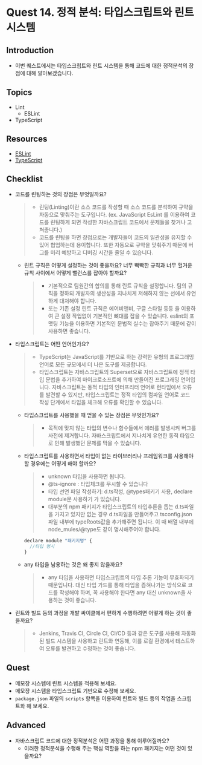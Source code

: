 # Quest 14. 정적 분석: 타입스크립트와 린트 시스템

## Introduction

- 이번 퀘스트에서는 타입스크립트와 린트 시스템을 통해 코드에 대한 정적분석의 장점에 대해 알아보겠습니다.

## Topics

- Lint
  - ESLint
- TypeScript

## Resources

- [ESLint](https://eslint.org/)
- [TypeScript](https://www.typescriptlang.org/)

## Checklist

- 코드를 린팅하는 것의 장점은 무엇일까요?
  > - 린팅(Linting)이란 소스 코드를 작성할 때 소스 코드를 분석하여 규약을 자동으로 맞춰주는 도구입니다. (ex. JavaScript EsLint 를 이용하여 코드를 린팅하게 되면 작성한 자바스크립트 코드에서 문제들을 찾거나 고쳐줍니다.)
  > - 코드를 린팅을 하면 장점으로는 개발자들이 코드의 일관성을 유지할 수 있어 협업하는데 용이합니다. 또한 자동으로 규악을 맞춰주기 때문에 버그를 미리 예방하고 디버깅 시간을 줄일 수 있습니다.
  - 린트 규칙은 어떻게 설정하는 것이 좋을까요? 너무 빡빡한 규칙과 너무 헐거운 규칙 사이에서 어떻게 밸런스를 잡아야 할까요?
    > - 기본적으로 팀원간의 합의를 통해 린트 규칙을 설정합니다. 팀의 규칙을 정하되 개발자의 생산성을 지나치게 저해하지 않는 선에서 유연하게 대처해야 합니다.
    > - 또는 기존 설정 린트 규칙은 에어비앤비, 구글 스타일 등등 을 이용하여 큰 설정 작업없이 기본적인 뼈대를 잡을 수 있습니다. eslint의 포맷팅 기능을 이용하면 기본적인 문법적 실수는 잡아주기 때문에 같이 사용하면 좋습니다.
- 타입스크립트는 어떤 언어인가요?
  > - TypeScript는 JavaScript를 기반으로 하는 강력한 유형의 프로그래밍 언어로 모든 규모에서 더 나은 도구를 제공합니다.
  > - 타입스크립트는 자바스크립트의 Superset으로 자바스크립트에 정적 타입 문법을 추가하여 마이크로소프트에 의해 만들어진 프로그래밍 언어입니다. 자바스크립트는 동적 타입의 인터프리터 언어로 런타임에서 오류를 발견할 수 있지만, 타입스크립트는 정적 타입의 컴파일 언어로 코드 작성 단계에서 타입을 체크해 오류를 확인할 수 있습니다.
  - 타입스크립트를 사용했을 때 얻을 수 있는 장점은 무엇인가요?
    > - 목적에 맞지 않는 타입의 변수나 함수들에서 에러를 발생시켜 버그를 사전에 제거합니다. 자바스크립트에서 지나치게 유연한 동적 타입으로 인해 발생했던 문제를 막을 수 있습니다.
  - 타입스크립트를 사용하면서 타입이 없는 라이브러리나 프레임워크를 사용해야 할 경우에는 어떻게 해야 할까요?
    > - unknown 타입을 사용하면 됩니다.
    > - @ts-ignore : 타입체크를 무시할 수 있습니다
    > - 타입 선언 파일 작성하기: d.ts작성, @types패키기 사용, declare module문 사용하기 가 있습니다.
    > - 대부분의 npm 패키지가 타입스크립트의 타입추론을 돕는 d.ts파일을 가지고 있지만 없는 경우 d.ts파일을 만들어주고 tsconfig.json파일 내부에 typeRoots값을 추가해주면 됩니다. 이 때 배열 내부에 node_mules/@type도 같이 명시해주어야 합니다.
    ```jsx
    declare module "패키지명" {
      //타입 명시
    }
    ```
  - any 타입을 남용하는 것은 왜 좋지 않을까요?
    > - any 타입을 사용하면 타입스크립트의 타입 추론 기능이 무효화되기 때문입니다. 대신 타입 가드를 통해 타입을 좁혀나가는 방식으로 코드를 작성해야 하며, 꼭 사용해야 한다면 any 대신 unknown을 사용하는 것이 좋습니다.
- 린트와 빌드 등의 과정을 개발 싸이클에서 편하게 수행하려면 어떻게 하는 것이 좋을까요?
  > - Jenkins, Travis CI, Circle CI, CI/CD 등과 같은 도구를 사용해 자동화된 빌드 시스템을 사용하고 린트와 연동해, 이를 로컬 환경에서 테스트하여 오류를 발견하고 수정하는 것이 좋습니다.

## Quest

- 메모장 시스템에 린트 시스템을 적용해 보세요.
- 메모장 시스템을 타입스크립트 기반으로 수정해 보세요.
- `package.json` 파일의 `scripts` 항목을 이용하여 린트와 빌드 등의 작업을 스크립트화 해 보세요.

## Advanced

- 자바스크립트 코드에 대한 정적분석은 어떤 과정을 통해 이루어질까요?
  - 이러한 정적분석을 수행해 주는 핵심 역할을 하는 npm 패키지는 어떤 것이 있을까요?
